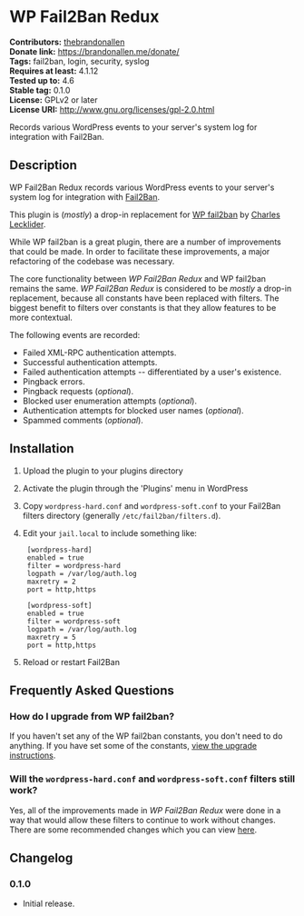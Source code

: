 # WP Fail2Ban Redux #
**Contributors:** [thebrandonallen](https://profiles.wordpress.org/thebrandonallen)  
**Donate link:** https://brandonallen.me/donate/  
**Tags:** fail2ban, login, security, syslog  
**Requires at least:** 4.1.12  
**Tested up to:** 4.6  
**Stable tag:** 0.1.0  
**License:** GPLv2 or later  
**License URI:** http://www.gnu.org/licenses/gpl-2.0.html  

Records various WordPress events to your server's system log for integration with Fail2Ban.

## Description ##

WP Fail2Ban Redux records various WordPress events to your server's system log for integration with [Fail2Ban](http://www.fail2ban.org/).

This plugin is (*mostly*) a drop-in replacement for [WP fail2ban](https://wordpress.org/plugins/wp-fail2ban/) by [Charles Lecklider](https://charles.lecklider.org/).

While WP fail2ban is a great plugin, there are a number of improvements that could be made. In order to facilitate these improvements, a major refactoring of the codebase was necessary.

The core functionality between *WP Fail2Ban Redux* and WP fail2ban remains the same. *WP Fail2Ban Redux* is considered to be *mostly* a drop-in replacement, because all constants have been replaced with filters. The biggest benefit to filters over constants is that they allow features to be more contextual.

The following events are recorded:

* Failed XML-RPC authentication attempts.
* Successful authentication attempts.
* Failed authentication attempts -- differentiated by a user's existence.
* Pingback errors.
* Pingback requests (*optional*).
* Blocked user enumeration attempts (*optional*).
* Authentication attempts for blocked user names (*optional*).
* Spammed comments (*optional*).

## Installation ##

1. Upload the plugin to your plugins directory
1. Activate the plugin through the 'Plugins' menu in WordPress
1. Copy `wordpress-hard.conf` and `wordpress-soft.conf` to your Fail2Ban filters directory (generally `/etc/fail2ban/filters.d`).
1. Edit your `jail.local` to include something like:

		[wordpress-hard]
		enabled = true
		filter = wordpress-hard
		logpath = /var/log/auth.log
		maxretry = 2
		port = http,https

		[wordpress-soft]
		enabled = true
		filter = wordpress-soft
		logpath = /var/log/auth.log
		maxretry = 5
		port = http,https

1. Reload or restart Fail2Ban

## Frequently Asked Questions ##

### How do I upgrade from WP fail2ban? ###
If you haven't set any of the WP fail2ban constants, you don't need to do anything. If you have set some of the constants, [view the upgrade instructions](https://github.com/thebrandonallen/wp-fail2ban-redux/wiki/Upgrading-from-WP-fail2ban).

### Will the `wordpress-hard.conf` and `wordpress-soft.conf` filters still work? ###
Yes, all of the improvements made in *WP Fail2Ban Redux* were done in a way that would allow these filters to continue to work without changes. There are some recommended changes which you can view [here](https://sweet.link/to/github/diff).

## Changelog ##

### 0.1.0 ###
* Initial release.
